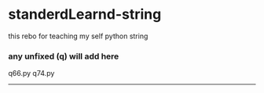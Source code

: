 # standerdLearnd-string
this rebo for teaching my self python string

### any unfixed (q) will add here

q66.py
q74.py
___________________________
